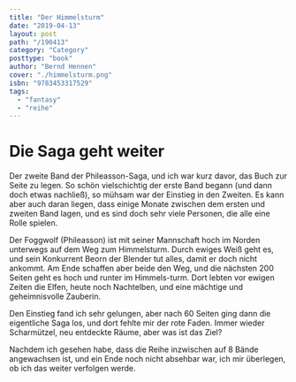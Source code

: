 ```yaml
---
title: "Der Himmelsturm"
date: "2019-04-13"
layout: post
path: "/190413"
category: "Category"
posttype: "book"
author: "Bernd Hennen"
cover: "./himmelsturm.png"
isbn: "9783453317529"
tags:
  - "fantasy"
  - "reihe"
---
```


# Die Saga geht weiter

Der zweite Band der Phileasson-Saga, und ich war kurz davor, das Buch zur Seite zu legen. So schön vielschichtig der erste Band begann (und dann doch etwas nachließ), so mühsam war der Einstieg in den Zweiten. Es kann aber auch daran liegen, dass einige Monate zwischen dem ersten und zweiten Band lagen, und es sind doch sehr viele Personen, die alle eine Rolle spielen.

Der Foggwolf (Phileasson) ist mit seiner Mannschaft hoch im Norden unterwegs auf dem Weg zum Himmelsturm. Durch ewiges Weiß geht es, und sein Konkurrent Beorn der Blender tut alles, damit er doch nicht ankommt. Am Ende schaffen aber beide den Weg, und die nächsten 200 Seiten geht es hoch und runter im Himmels-turm. Dort lebten vor ewigen Zeiten die Elfen, heute noch Nachtelben, und eine mächtige und geheimnisvolle Zauberin.

Den Einstieg fand ich sehr gelungen, aber nach 60 Seiten ging dann die eigentliche Saga los, und dort fehlte mir der rote Faden. Immer wieder Scharmützel, neu entdeckte Räume, aber was ist das Ziel?

Nachdem ich gesehen habe, dass die Reihe inzwischen auf 8 Bände angewachsen ist, und ein Ende noch nicht absehbar war, ich mir überlegen, ob ich das weiter verfolgen werde.